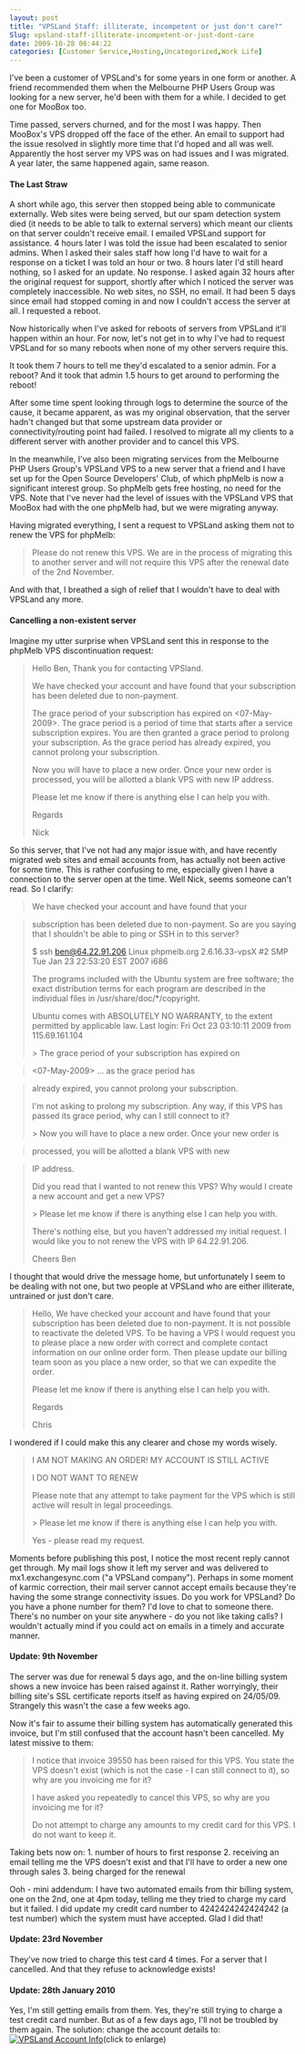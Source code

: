 ```yaml
---
layout: post
title: "VPSLand Staff: illiterate, incompetent or just don't care?"
Slug: vpsland-staff-illiterate-incompetent-or-just-dont-care
date: 2009-10-28 06:44:22
categories: [Customer Service,Hosting,Uncategorized,Work Life]
---
```

I've been a customer of VPSLand's for some years in one form or another. A friend recommended them when the Melbourne PHP Users Group was looking for a new server, he'd been with them for a while. I decided to get one for MooBox too.

Time passed, servers churned, and for the most I was happy. Then MooBox's VPS dropped off the face of the ether. An email to support had the issue resolved in slightly more time that I'd hoped and all was well. Apparently the host server my VPS was on had issues and I was migrated. A year later, the same happened again, same reason.

#### The Last Straw

A short while ago, this server then stopped being able to communicate externally. Web sites were being served, but our spam detection system died (it needs to be able to talk to external servers) which meant our clients on that server couldn't receive email. I emailed VPSLand support for assistance. 4 hours later I was told the issue had been escalated to senior admins. When I asked their sales staff how long I'd have to wait for a response on a ticket I was told an hour or two. 8 hours later I'd still heard nothing, so I asked for an update. No response. I asked again 32 hours after the original request for support, shortly after which I noticed the server was completely inaccessible. No web sites, no SSH, no email. It had been 5 days since email had stopped coming in and now I couldn't access the server at all. I requested a reboot.

Now historically when I've asked for reboots of servers from VPSLand it'll happen within an hour. For now, let's not get in to why I've had to request VPSLand for so many reboots when none of my other servers require this.

It took them 7 hours to tell me they'd escalated to a senior admin. For a reboot? And it took that admin 1.5 hours to get around to performing the reboot!

After some time spent looking through logs to determine the source of the cause, it became apparent, as was my original observation, that the server hadn't changed but that some upstream data provider or connectivity/routing point had failed. I resolved to migrate all my clients to a different server with another provider and to cancel this VPS.

In the meanwhile, I've also been migrating services from the Melbourne PHP Users Group's VPSLand VPS to a new server that a friend and I have set up for the Open Source Developers' Club, of which phpMelb is now a significant interest group. So phpMelb gets free hosting, no need for the VPS. Note that I've never had the level of issues with the VPSLand VPS that MooBox had with the one phpMelb had, but we were migrating anyway.

Having migrated everything, I sent a request to VPSLand asking them not to renew the VPS for phpMelb:

> Please do not renew this VPS. We are in the process of migrating this to another server and will not require this VPS after the renewal date of the 2nd November.

And with that, I breathed a sigh of relief that I wouldn't have to deal with VPSLand any more.
#### Cancelling a non-existent server

Imagine my utter surprise when VPSLand sent this in response to the phpMelb VPS discontinuation request:

>Hello Ben, Thank you for contacting VPSland.
> 
> We have checked your account and have found that your subscription has been deleted due to non-payment.
> 
> The grace period of your subscription has expired on <07-May-2009>. The grace period is a period of time that starts after a service subscription expires. You are then granted a grace period to prolong your subscription. As the grace period has already expired, you cannot prolong your subscription.
> 
> Now you will have to place a new order. Once your new order is processed, you will be allotted a blank VPS with new IP address.
> 
> Please let me know if there is anything else I can help you with.
> 
> Regards
> 
> Nick

So this server, that I've not had any major issue with, and have recently migrated web sites and email accounts from, has actually not been active for some time. This is rather confusing to me, especially given I have a connection to the server open at the time. Well Nick, seems someone can't read. So I clarify:

>

>We have checked your account and have found that your

>subscription has been deleted due to non-payment. So are you saying that I shouldn't be able to ping or SSH in to this server?
> 
> $ ssh ben@64.22.91.206 Linux phpmelb.org 2.6.16.33-vpsX #2 SMP Tue Jan 23 22:53:20 EST 2007 i686
> 
> The programs included with the Ubuntu system are free software; the exact distribution terms for each program are described in the individual files in /usr/share/doc/\*/copyright.
> 
> Ubuntu comes with ABSOLUTELY NO WARRANTY, to the extent permitted by applicable law. Last login: Fri Oct 23 03:10:11 2009 from 115.69.161.104
> 
> \> The grace period of your subscription has expired on

><07-May-2009> ... as the grace period has

>already expired, you cannot prolong your subscription.
> 
> I'm not asking to prolong my subscription. Any way, if this VPS has passed its grace period, why can I still connect to it?
> 
> \> Now you will have to place a new order. Once your new order is

>processed, you will be allotted a blank VPS with new

>IP address.
> 
> Did you read that I wanted to not renew this VPS? Why would I create a new account and get a new VPS?
> 
> \> Please let me know if there is anything else I can help you with.
> 
> There's nothing else, but you haven't addressed my initial request. I would like you to not renew the VPS with IP 64.22.91.206.
> 
> Cheers Ben

I thought that would drive the message home, but unfortunately I seem to be dealing with not one, but two people at VPSLand who are either illiterate, untrained or just don't care.

>Hello, We have checked your account and have found that your subscription has been deleted due to non-payment. It is not possible to reactivate the deleted VPS. To be having a VPS I would request you to please place a new order with correct and complete contact information on our online order form. Then please update our billing team soon as you place a new order, so that we can expedite the order.
> 
> Please let me know if there is anything else I can help you with.
> 
> Regards
> 
> Chris

I wondered if I could make this any clearer and chose my words wisely.

>I AM NOT MAKING AN ORDER! MY ACCOUNT IS STILL ACTIVE
> 
> I DO NOT WANT TO RENEW
> 
> Please note that any attempt to take payment for the VPS which is still active will result in legal proceedings.
> 
> \> Please let me know if there is anything else I can help you with.
> 
> Yes - please read my request.

Moments before publishing this post, I notice the most recent reply cannot get through. My mail logs show it left my server and was delivered to mx1.exchangesync.com ("a VPSLand company"). Perhaps in some moment of karmic correction, their mail server cannot accept emails because they're having the some strange connectivity issues. Do you work for VPSLand? Do you have a phone number for them? I'd love to chat to someone there. There's no number on your site anywhere - do you not like taking calls? I wouldn't actually mind if you could act on emails in a timely and accurate manner.

#### Update: 9th November

The server was due for renewal 5 days ago, and the on-line billing system shows a new invoice has been raised against it. Rather worryingly, their billing site's SSL certificate reports itself as having expired on 24/05/09. Strangely this wasn't the case a few weeks ago.

Now it's fair to assume their billing system has automatically generated this invoice, but I'm still confused that the account hasn't been cancelled. My latest missive to them:

> I notice that invoice 39550 has been raised for this VPS. You state the VPS doesn't exist (which is not the case - I can still connect to it), so why are you invoicing me for it?
> 
> I have asked you repeatedly to cancel this VPS, so why are you invoicing me for it?
> 
> Do not attempt to charge any amounts to my credit card for this VPS. I do not want to keep it.

Taking bets now on: 1. number of hours to first response
2. receiving an email telling me the VPS doesn't exist and that I'll have to order a new one through sales
3. being charged for the renewal

Ooh - mini addendum: I have two automated emails from thir billing system, one on the 2nd, one at 4pm today, telling me they tried to charge my card but it failed. I did update my credit card number to 4242424242424242 (a test number) which the system must have accepted. Glad I did that!
#### Update: 23rd November

They've now tried to charge this test card 4 times. For a server that I cancelled. And that they refuse to acknowledge exists!
#### Update: 28th January 2010

Yes, I'm still getting emails from them. Yes, they're still trying to charge a test credit card number. But as of a few days ago, I'll not be troubled by them again. The solution: change the account details to: [![VPSLand Account Info](/wp-content/uploads/2009/10/vpsland-account-info-300x195.jpg "VPSLand Account Info")](https://bendechrai.com/wp-content/uploads/2009/10/vpsland-account-info.jpg)(click to enlarge)
